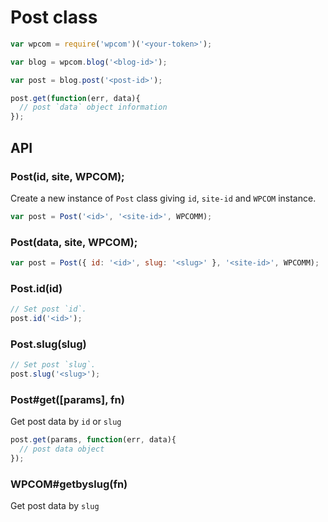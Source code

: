 
# Post class

```js
var wpcom = require('wpcom')('<your-token>');

var blog = wpcom.blog('<blog-id>');

var post = blog.post('<post-id>');

post.get(function(err, data){
  // post `data` object information
});
```

## API

### Post(id, site, WPCOM);

Create a new instance of `Post` class giving `id`, `site-id` and `WPCOM`
instance.

```js
var post = Post('<id>', '<site-id>', WPCOMM);
```

### Post(data, site, WPCOM);

```js
var post = Post({ id: '<id>', slug: '<slug>' }, '<site-id>', WPCOMM);
```

### Post.id(id)

```js
// Set post `id`.
post.id('<id>');
```

### Post.slug(slug)

```js
// Set post `slug`.
post.slug('<slug>');
```

### Post#get([params], fn)

Get post data by `id` or `slug`

```js
post.get(params, function(err, data){
  // post data object
});
```

### WPCOM#getbyslug(fn)

Get post data by `slug`
